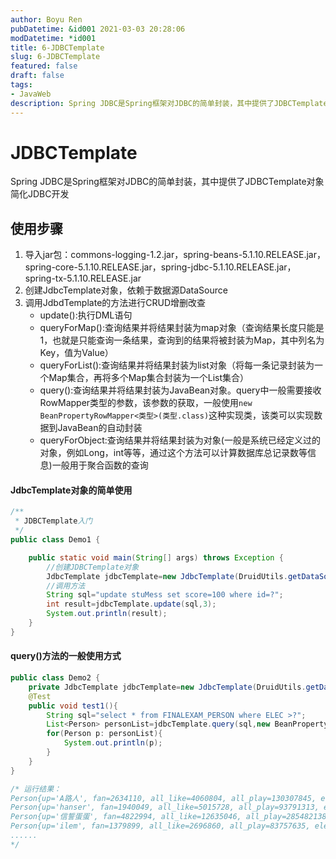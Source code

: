 ```yaml
---
author: Boyu Ren
pubDatetime: &id001 2021-03-03 20:28:06
modDatetime: *id001
title: 6-JDBCTemplate
slug: 6-JDBCTemplate
featured: false
draft: false
tags:
- JavaWeb
description: Spring JDBC是Spring框架对JDBC的简单封装，其中提供了JDBCTemplate对象简化JDBC开发
---
```


# JDBCTemplate

Spring JDBC是Spring框架对JDBC的简单封装，其中提供了JDBCTemplate对象简化JDBC开发

## 使用步骤

1. 导入jar包：commons-logging-1.2.jar，spring-beans-5.1.10.RELEASE.jar，spring-core-5.1.10.RELEASE.jar，spring-jdbc-5.1.10.RELEASE.jar，spring-tx-5.1.10.RELEASE.jar
2. 创建JdbcTemplate对象，依赖于数据源DataSource
3. 调用JdbdTemplate的方法进行CRUD增删改查
    - update():执行DML语句
    - queryForMap():查询结果并将结果封装为map对象（查询结果长度只能是1，也就是只能查询一条结果，查询到的结果将被封装为Map，其中列名为Key，值为Value）
    - queryForList():查询结果并将结果封装为list对象（将每一条记录封装为一个Map集合，再将多个Map集合封装为一个List集合）
    - query():查询结果并将结果封装为JavaBean对象。query中一般需要接收RowMapper类型的参数，该参数的获取，一般使用`new BeanPropertyRowMapper<类型>(类型.class)`这种实现类，该类可以实现数据到JavaBean的自动封装
    - queryForObject:查询结果并将结果封装为对象(一般是系统已经定义过的对象，例如Long，int等等，通过这个方法可以计算数据库总记录数等信息)一般用于聚合函数的查询


#### JdbcTemplate对象的简单使用

```java
/**
 * JDBCTemplate入门
 */
public class Demo1 {

    public static void main(String[] args) throws Exception {
        //创建JDBCTemplate对象
        JdbcTemplate jdbcTemplate=new JdbcTemplate(DruidUtils.getDataSource());
        //调用方法
        String sql="update stuMess set score=100 where id=?";
        int result=jdbcTemplate.update(sql,3);
        System.out.println(result);
    }
}
```

#### query()方法的一般使用方式

```java
public class Demo2 {
    private JdbcTemplate jdbcTemplate=new JdbcTemplate(DruidUtils.getDataSource());
    @Test
    public void test1(){
        String sql="select * from FINALEXAM_PERSON where ELEC >?";
        List<Person> personList=jdbcTemplate.query(sql,new BeanPropertyRowMapper<Person>(Person.class),3000);
        for(Person p: personList){
            System.out.println(p);
        }
    }
}

/* 运行结果：
Person{up='A路人', fan=2634110, all_like=4060804, all_play=130307845, elec=3717, submissions=246}
Person{up='hanser', fan=1940049, all_like=5015728, all_play=93791313, elec=14054, submissions=263}
Person{up='信誓蛋蛋', fan=4822994, all_like=12635046, all_play=285482138, elec=22156, submissions=181}
Person{up='ilem', fan=1379899, all_like=2696860, all_play=83757635, elec=5289, submissions=117}
......
*/
```

